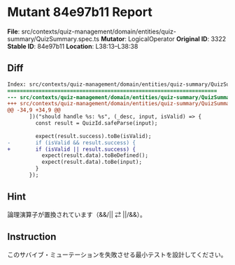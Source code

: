 # Mutant 84e97b11 Report

**File**: src/contexts/quiz-management/domain/entities/quiz-summary/QuizSummary.spec.ts
**Mutator**: LogicalOperator
**Original ID**: 3322
**Stable ID**: 84e97b11
**Location**: L38:13–L38:38

## Diff

```diff
Index: src/contexts/quiz-management/domain/entities/quiz-summary/QuizSummary.spec.ts
===================================================================
--- src/contexts/quiz-management/domain/entities/quiz-summary/QuizSummary.spec.ts	original
+++ src/contexts/quiz-management/domain/entities/quiz-summary/QuizSummary.spec.ts	mutated #3322
@@ -34,9 +34,9 @@
       ])("should handle %s: %s", (_desc, input, isValid) => {
         const result = QuizId.safeParse(input);
 
         expect(result.success).toBe(isValid);
-        if (isValid && result.success) {
+        if (isValid || result.success) {
           expect(result.data).toBeDefined();
           expect(result.data).toBe(input);
         }
       });
```

## Hint

論理演算子が置換されています（&&/|| ⇄ ||/&&）。

## Instruction

このサバイブ・ミューテーションを失敗させる最小テストを設計してください。
